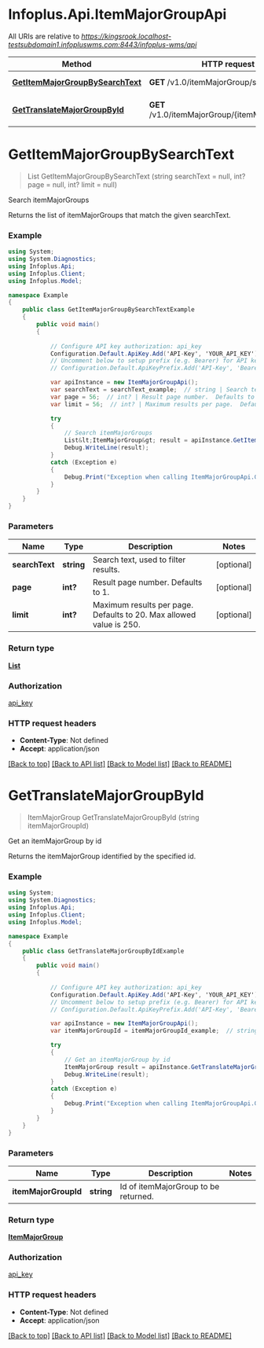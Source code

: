# Infoplus.Api.ItemMajorGroupApi

All URIs are relative to *https://kingsrook.localhost-testsubdomain1.infopluswms.com:8443/infoplus-wms/api*

Method | HTTP request | Description
------------- | ------------- | -------------
[**GetItemMajorGroupBySearchText**](ItemMajorGroupApi.md#getitemmajorgroupbysearchtext) | **GET** /v1.0/itemMajorGroup/search | Search itemMajorGroups
[**GetTranslateMajorGroupById**](ItemMajorGroupApi.md#gettranslatemajorgroupbyid) | **GET** /v1.0/itemMajorGroup/{itemMajorGroupId} | Get an itemMajorGroup by id


# **GetItemMajorGroupBySearchText**
> List<ItemMajorGroup> GetItemMajorGroupBySearchText (string searchText = null, int? page = null, int? limit = null)

Search itemMajorGroups

Returns the list of itemMajorGroups that match the given searchText.

### Example
```csharp
using System;
using System.Diagnostics;
using Infoplus.Api;
using Infoplus.Client;
using Infoplus.Model;

namespace Example
{
    public class GetItemMajorGroupBySearchTextExample
    {
        public void main()
        {
            
            // Configure API key authorization: api_key
            Configuration.Default.ApiKey.Add('API-Key', 'YOUR_API_KEY');
            // Uncomment below to setup prefix (e.g. Bearer) for API key, if needed
            // Configuration.Default.ApiKeyPrefix.Add('API-Key', 'Bearer');

            var apiInstance = new ItemMajorGroupApi();
            var searchText = searchText_example;  // string | Search text, used to filter results. (optional) 
            var page = 56;  // int? | Result page number.  Defaults to 1. (optional) 
            var limit = 56;  // int? | Maximum results per page.  Defaults to 20.  Max allowed value is 250. (optional) 

            try
            {
                // Search itemMajorGroups
                List&lt;ItemMajorGroup&gt; result = apiInstance.GetItemMajorGroupBySearchText(searchText, page, limit);
                Debug.WriteLine(result);
            }
            catch (Exception e)
            {
                Debug.Print("Exception when calling ItemMajorGroupApi.GetItemMajorGroupBySearchText: " + e.Message );
            }
        }
    }
}
```

### Parameters

Name | Type | Description  | Notes
------------- | ------------- | ------------- | -------------
 **searchText** | **string**| Search text, used to filter results. | [optional] 
 **page** | **int?**| Result page number.  Defaults to 1. | [optional] 
 **limit** | **int?**| Maximum results per page.  Defaults to 20.  Max allowed value is 250. | [optional] 

### Return type

[**List<ItemMajorGroup>**](ItemMajorGroup.md)

### Authorization

[api_key](../README.md#api_key)

### HTTP request headers

 - **Content-Type**: Not defined
 - **Accept**: application/json

[[Back to top]](#) [[Back to API list]](../README.md#documentation-for-api-endpoints) [[Back to Model list]](../README.md#documentation-for-models) [[Back to README]](../README.md)

# **GetTranslateMajorGroupById**
> ItemMajorGroup GetTranslateMajorGroupById (string itemMajorGroupId)

Get an itemMajorGroup by id

Returns the itemMajorGroup identified by the specified id.

### Example
```csharp
using System;
using System.Diagnostics;
using Infoplus.Api;
using Infoplus.Client;
using Infoplus.Model;

namespace Example
{
    public class GetTranslateMajorGroupByIdExample
    {
        public void main()
        {
            
            // Configure API key authorization: api_key
            Configuration.Default.ApiKey.Add('API-Key', 'YOUR_API_KEY');
            // Uncomment below to setup prefix (e.g. Bearer) for API key, if needed
            // Configuration.Default.ApiKeyPrefix.Add('API-Key', 'Bearer');

            var apiInstance = new ItemMajorGroupApi();
            var itemMajorGroupId = itemMajorGroupId_example;  // string | Id of itemMajorGroup to be returned.

            try
            {
                // Get an itemMajorGroup by id
                ItemMajorGroup result = apiInstance.GetTranslateMajorGroupById(itemMajorGroupId);
                Debug.WriteLine(result);
            }
            catch (Exception e)
            {
                Debug.Print("Exception when calling ItemMajorGroupApi.GetTranslateMajorGroupById: " + e.Message );
            }
        }
    }
}
```

### Parameters

Name | Type | Description  | Notes
------------- | ------------- | ------------- | -------------
 **itemMajorGroupId** | **string**| Id of itemMajorGroup to be returned. | 

### Return type

[**ItemMajorGroup**](ItemMajorGroup.md)

### Authorization

[api_key](../README.md#api_key)

### HTTP request headers

 - **Content-Type**: Not defined
 - **Accept**: application/json

[[Back to top]](#) [[Back to API list]](../README.md#documentation-for-api-endpoints) [[Back to Model list]](../README.md#documentation-for-models) [[Back to README]](../README.md)

